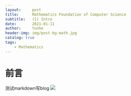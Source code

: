 ```yaml
---
layout:     post
title:      Mathematics Foundation of Computer Science
subtitle:   (1) Intro
date:       2021-01-11
author:     Yunhe
header-img: img/post-bg-math.jpg
catalog: true
tags:
    - Mathematics
---
```


# 前言

测试markdown写blog
![](https://images.ifanr.cn/wp-content/uploads/2018/06/WWDC-10.jpg)
